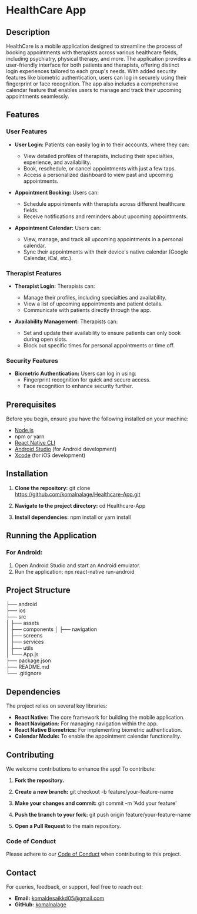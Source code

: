 

# HealthCare App

## Description
HealthCare is a mobile application designed to streamline the process of booking appointments with therapists across various healthcare fields, including psychiatry, physical therapy, and more. The application provides a user-friendly interface for both patients and therapists, offering distinct login experiences tailored to each group's needs. With added security features like biometric authentication, users can log in securely using their fingerprint or face recognition. The app also includes a comprehensive calendar feature that enables users to manage and track their upcoming appointments seamlessly.

## Features
### User Features
- **User Login:** Patients can easily log in to their accounts, where they can:
  - View detailed profiles of therapists, including their specialties, experience, and availability.
  - Book, reschedule, or cancel appointments with just a few taps.
  - Access a personalized dashboard to view past and upcoming appointments.
  
- **Appointment Booking:** Users can:
  - Schedule appointments with therapists across different healthcare fields.
  - Receive notifications and reminders about upcoming appointments.
  
- **Appointment Calendar:** Users can:
  - View, manage, and track all upcoming appointments in a personal calendar.
  - Sync their appointments with their device's native calendar (Google Calendar, iCal, etc.).

### Therapist Features
- **Therapist Login:** Therapists can:
  - Manage their profiles, including specialties and availability.
  - View a list of upcoming appointments and patient details.
  - Communicate with patients directly through the app.

- **Availability Management:** Therapists can:
  - Set and update their availability to ensure patients can only book during open slots.
  - Block out specific times for personal appointments or time off.

### Security Features
- **Biometric Authentication:** Users can log in using:
  - Fingerprint recognition for quick and secure access.
  - Face recognition to enhance security further.

## Prerequisites
Before you begin, ensure you have the following installed on your machine:
- [Node.js](https://nodejs.org/)
- npm or yarn
- [React Native CLI](https://reactnative.dev/docs/environment-setup)
- [Android Studio](https://developer.android.com/studio) (for Android development)
- [Xcode](https://developer.apple.com/xcode/) (for iOS development)

## Installation
1. **Clone the repository:**
   git clone https://github.com/komalnalage/Healthcare-App.git

2. **Navigate to the project directory:**
   cd Healthcare-App

3. **Install dependencies:**
   npm install
   or
   yarn install

## Running the Application

### For Android:
1. Open Android Studio and start an Android emulator.
2. Run the application:
   npx react-native run-android


## Project Structure

├── android               
├── ios                  
├── src                   
│   ├── assets            
│   ├── components
│   ├── navigation         
│   ├── screens         
│   ├── services          
│   ├── utils              
│   └── App.js           
├── package.json          
├── README.md            
└── .gitignore        

## Dependencies
The project relies on several key libraries:
- **React Native:** The core framework for building the mobile application.
- **React Navigation:** For managing navigation within the app.
- **React Native Biometrics:** For implementing biometric authentication.
- **Calendar Module:** To enable the appointment calendar functionality.

## Contributing
We welcome contributions to enhance the app! To contribute:
1. **Fork the repository.**

2. **Create a new branch:**
   git checkout -b feature/your-feature-name

3. **Make your changes and commit:**
   git commit -m 'Add your feature'

4. **Push the branch to your fork:**
   git push origin feature/your-feature-name

5. **Open a Pull Request** to the main repository.

### Code of Conduct
Please adhere to our [Code of Conduct](CODE_OF_CONDUCT.md) when contributing to this project.

## Contact
For queries, feedback, or support, feel free to reach out:
- **Email:** [komaldesaikkd05@gmail.com](mailto:komaldesaikkd05@gmail.com)
- **GitHub:** [komalnalage](https://github.com/komalnalage)

